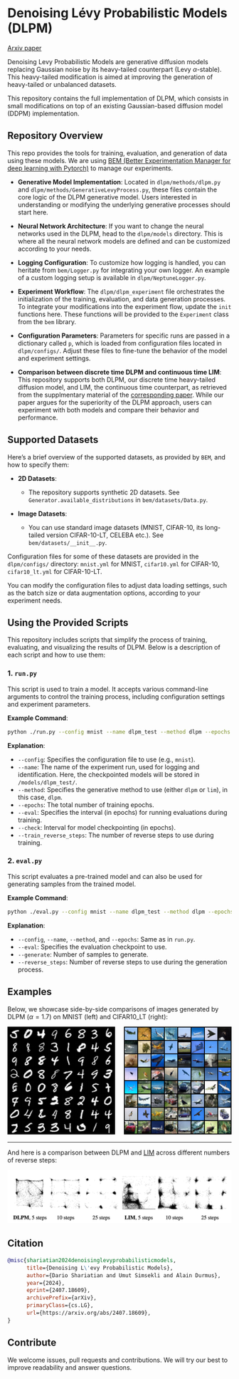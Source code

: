 # Denoising Lévy Probabilistic Models (DLPM)

[Arxiv paper](https://arxiv.org/abs/2407.18609)

Denoising Levy Probabilistic Models are generative diffusion models replacing Gaussian noise by its heavy-tailed counterpart (Levy $\alpha$-stable). This heavy-tailed modification is aimed at improving the generation of heavy-tailed or unbalanced datasets.

This repository contains the full implementation of DLPM, which consists in small modifications on top of an existing Gaussian-based diffusion model (DDPM) implementation.

## Repository Overview

This repo provides the tools for training, evaluation, and generation of data using these models. We are using [BEM (Better Experimentation Manager for deep learning with Pytorch)](https://github.com/darioShar/bem) to manage our experiments.

- **Generative Model Implementation**: Located in `dlpm/methods/dlpm.py` and `dlpm/methods/GenerativeLevyProcess.py`, these files contain the core logic of the DLPM generative model. Users interested in understanding or modifying the underlying generative processes should start here.
  
- **Neural Network Architecture**: If you want to change the neural networks used in the DLPM, head to the `dlpm/models` directory. This is where all the neural network models are defined and can be customized according to your needs.
  
- **Logging Configuration**: To customize how logging is handled, you can heritate from `bem/Logger.py` for integrating your own logger. An example of a custom logging setup is available in `dlpm/NeptuneLogger.py`.

- **Experiment Workflow**: The `dlpm/dlpm_experiment` file orchestrates the initialization of the training, evaluation, and data generation processes. To integrate your modifications into the experiment flow, update the `init` functions here. These functions will be provided to the `Experiment` class from the `bem` library.

- **Configuration Parameters**: Parameters for specific runs are passed in a dictionary called `p`, which is loaded from configuration files located in `dlpm/configs/`. Adjust these files to fine-tune the behavior of the model and experiment settings.

- **Comparison between discrete time DLPM and continuous time LIM**: This repository supports both DLPM, our discrete time heavy-tailed diffusion model, and LIM, the continuous time counterpart, as retrieved from the supplmentary material of the [corresponding paper](https://openreview.net/forum?id=0Wp3VHX0Gm). While our paper argues for the superiority of the DLPM approach, users can experiment with both models and compare their behavior and performance.

## Supported Datasets

Here’s a brief overview of the supported datasets, as provided by `BEM`, and how to specify them:

- **2D Datasets**: 
  - The repository supports synthetic 2D datasets. See `Generator.available_distributions` in `bem/datasets/Data.py`.

- **Image Datasets**: 
  - You can use standard image datasets (MNIST, CIFAR-10, its long-tailed version CIFAR-10-LT, CELEBA etc.). See `bem/datasets/__init__.py`.

Configuration files for some of these datasets are provided in the `dlpm/configs/` directory: `mnist.yml` for MNIST, `cifar10.yml` for CIFAR-10, `cifar10_lt.yml` for CIFAR-10-LT.
    
You can modify the configuration files to adjust data loading settings, such as the batch size or data augmentation options, according to your experiment needs.

## Using the Provided Scripts

This repository includes scripts that simplify the process of training, evaluating, and visualizing the results of DLPM. Below is a description of each script and how to use them:

### 1. `run.py`

This script is used to train a model. It accepts various command-line arguments to control the training process, including configuration settings and experiment parameters.

**Example Command**:
```bash
python ./run.py --config mnist --name dlpm_test --method dlpm --epochs 100 --eval 50 --check 50 --train_reverse_steps 1000 
```

**Explanation**:
- `--config`: Specifies the configuration file to use (e.g., `mnist`).
- `--name`: The name of the experiment run, used for logging and identification. Here, the checkpointed models will be stored in `/models/dlpm_test/`.
- `--method`: Specifies the generative method to use (either `dlpm` or `lim`), in this case, `dlpm`.
- `--epochs`: The total number of training epochs.
- `--eval`: Specifies the interval (in epochs) for running evaluations during training.
- `--check`: Interval for model checkpointing (in epochs).
- `--train_reverse_steps`: The number of reverse steps to use during training.

### 2. `eval.py`

This script evaluates a pre-trained model and can also be used for generating samples from the trained model.

**Example Command**:
```bash
python ./eval.py --config mnist --name dlpm_test --method dlpm --epochs 100 --eval 100 --generate 2000 --reverse_steps 1000
```

**Explanation**:
- `--config`, `--name`, `--method`, and `--epochs`: Same as in `run.py`.
- `--eval`: Specifies the evaluation checkpoint to use.
- `--generate`: Number of samples to generate.
- `--reverse_steps`: Number of reverse steps to use during the generation process.

## Examples

Below, we showcase side-by-side comparisons of images generated by DLPM ($\alpha = 1.7$) on MNIST (left) and CIFAR10_LT (right):

<div style="display: flex; justify-content: space-evenly; align-items: flex-start; gap: 20px;">
  <div style="text-align: center;">
    <img src="./img/mnist_dlpm_1.7.png" alt="DLPM" width="250"/>
  </div>
  <div style="text-align: center;">
    <img src="./img/cifar10_lt_dlpm_1.7.png" alt="LIM" width="250"/>
  </div>
</div>

---

And here is a comparison between DLPM and [LIM](https://openreview.net/forum?id=0Wp3VHX0Gm) across different numbers of reverse steps:

![DLPM vs. LIM](./img/dlpm_vs_lim_steps.png)



## Citation

```bibtex
@misc{shariatian2024denoisinglevyprobabilisticmodels,
      title={Denoising L\'evy Probabilistic Models}, 
      author={Dario Shariatian and Umut Simsekli and Alain Durmus},
      year={2024},
      eprint={2407.18609},
      archivePrefix={arXiv},
      primaryClass={cs.LG},
      url={https://arxiv.org/abs/2407.18609}, 
}
```

## Contribute

We welcome issues, pull requests and contributions. We will try our best to improve readability and answer questions.
